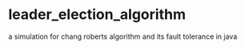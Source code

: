 # leader_election_algorithm
a simulation for chang roberts algorithm and its fault tolerance in java
